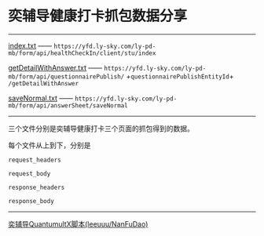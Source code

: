 # 奕辅导健康打卡抓包数据分享

------------------

[index.txt](./index.txt) —— `https://yfd.ly-sky.com/ly-pd-mb/form/api/healthCheckIn/client/stu/index`


[getDetailWithAnswer.txt](./getDetailWithAnswer.txt) —— `https://yfd.ly-sky.com/ly-pd-mb/form/api/questionnairePublish/` +`questionnairePublishEntityId`+ `/getDetailWithAnswer`


[saveNormal.txt](./saveNormal.txt) —— `https://yfd.ly-sky.com/ly-pd-mb/form/api/answerSheet/saveNormal`

--------------------------------

三个文件分别是奕辅导健康打卡三个页面的抓包得到的数据。

每个文件从上到下，分别是

`request_headers`

`request_body`

`response_headers`

`response_body`

-------------------------

[奕辅导QuantumultX脚本(leeuuu/NanFuDao)](https://github.com/leeuuu/NanFuDao)
